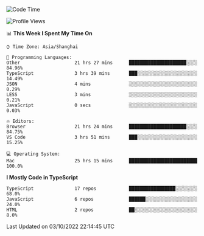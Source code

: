 <!--START_SECTION:waka-->
![Code Time](http://img.shields.io/badge/Code%20Time-2%2C892%20hrs%2027%20mins-blue)

![Profile Views](http://img.shields.io/badge/Profile%20Views-0-blue)

📊 **This Week I Spent My Time On** 

```text
⌚︎ Time Zone: Asia/Shanghai

💬 Programming Languages: 
Other                    21 hrs 27 mins      █████████████████████░░░░   84.96% 
TypeScript               3 hrs 39 mins       ███░░░░░░░░░░░░░░░░░░░░░░   14.49% 
JSON                     4 mins              ░░░░░░░░░░░░░░░░░░░░░░░░░   0.29% 
LESS                     3 mins              ░░░░░░░░░░░░░░░░░░░░░░░░░   0.21% 
JavaScript               0 secs              ░░░░░░░░░░░░░░░░░░░░░░░░░   0.03%

🔥 Editors: 
Browser                  21 hrs 24 mins      █████████████████████░░░░   84.75% 
VS Code                  3 hrs 51 mins       ███░░░░░░░░░░░░░░░░░░░░░░   15.25%

💻 Operating System: 
Mac                      25 hrs 15 mins      █████████████████████████   100.0%

```

**I Mostly Code in TypeScript** 

```text
TypeScript               17 repos            █████████████████░░░░░░░░   68.0% 
JavaScript               6 repos             ██████░░░░░░░░░░░░░░░░░░░   24.0% 
HTML                     2 repos             ██░░░░░░░░░░░░░░░░░░░░░░░   8.0%

```



 Last Updated on 03/10/2022 22:14:45 UTC
<!--END_SECTION:waka-->
